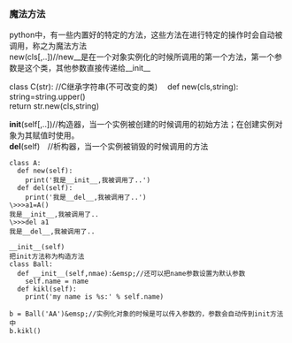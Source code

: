 ### 魔法方法  
python中，有一些内置好的特定的方法，这些方法在进行特定的操作时会自动被调用，称之为魔法方法  
new(cls[,..])//new__是在一个对象实例化的时候所调用的第一个方法，第一个参数是这个类，其他参数直接传递给__init__  

class C(str): //C继承字符串(不可改变的类)  def new(cls,string):  
string=string.upper()  
return str.new(cls,string)  

__init__(self[,..])//构造器，当一个实例被创建的时候调用的初始方法；在创建实例对象为其赋值时使用。  
__del__(self) //析构器，当一个实例被销毁的时候调用的方法  

```
class A:  
  def new(self):  
    print('我是__init__,我被调用了..')  
  def del(self):  
    print('我是__del__,我被调用了..')  
\>>>a1=A()  
我是__init__,我被调用了..  
\>>>del a1  
我是__del__,我被调用了..  
```

```
__init__(self)  
把init方法称为构造方法  
class Ball:  
  def __init__(self,nmae):&emsp;//还可以把name参数设置为默认参数  
    self.name = name  
  def kikl(self):  
    print('my name is %s:' % self.name)  

b = Ball('AA')&emsp;//实例化对象的时候是可以传入参数的，参数会自动传到init方法中  
b.kikl()  
```







